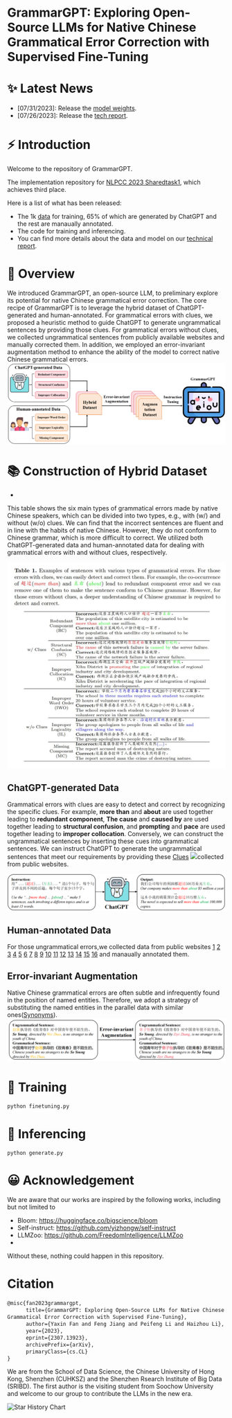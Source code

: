 # GrammarGPT: Exploring Open-Source LLMs for Native Chinese Grammatical Error Correction with Supervised Fine-Tuning

# ✨ Latest News
- [07/31/2023]: Release the [model weights](https://huggingface.co/FreedomIntelligence/GrammarGPT).
- [07/26/2023]: Release the [tech report](https://arxiv.org/abs/2307.13923).


# ⚡ Introduction

Welcome to the repository of GrammarGPT.

The implementation repository for [NLPCC 2023 Sharedtask1](http://tcci.ccf.org.cn/conference/2023/taskdata.php), which achieves third place. 

Here is a list of what has been released:
* The 1k [data](./pseudo_data/instruction.json) for training, 65% of which are generated by ChatGPT and the rest are manaually annotated.
* The code for training and inferencing.
* You can find more details about the data and model on our [technical report](https://arxiv.org/abs/2307.13923).

# 💭 Overview
We introduced GrammarGPT, an open-source LLM, to preliminary explore its potential for native Chinese grammatical error correction. The core recipe of GrammarGPT is to leverage the hybrid dataset of ChatGPT-generated and human-annotated. For grammatical errors with clues, we proposed a heuristic method to guide ChatGPT to generate ungrammatical sentences by providing those clues. For grammatical errors without clues, we collected ungrammatical sentences from publicly available websites and manually corrected them. In addition, we employed an error-invariant augmentation method to enhance the ability of the model to correct native Chinese grammatical errors.
![](./assets/GrammarGPT.png)

# 📚 Construction of Hybrid Dataset
-
This table shows the six main types of grammatical errors made by native Chinese speakers, which can be divided into two types, e.g., with (w/) and without (w/o) clues. We can find that the incorrect sentences are fluent and in line with the habits of native Chinese. However, they do not conform to Chinese grammar, which is more difficult to correct. We utilized both ChatGPT-generated data and human-annotated data for dealing with grammatical errors with and without clues, respectively. 

![](./assets/ErrorTypes.jpg)

## ChatGPT-generated Data
Grammatical errors with clues are easy to detect and correct by recognizing the specific clues. For example, **more than** and **about** are used together leading to **redundant component**, **The cause** and **caused by** are used together leading to **structural confusion**, and **prompting** and **pace** are used together leading to **improper collocation**. Conversely, we can construct the ungrammatical sentences by inserting these cues into grammatical sentences. We can instruct ChatGPT to generate the ungrammatical sentences that meet our requirements by providing these [Clues](https://wenku.baidu.com/view/1ce351635727a5e9846a610e?aggId=e4e228d30166f5335a8102d276a20029bc646366&fr=catalogMain_text_ernie_recall_v1%3Awk_recommend_main_graph&_wkts_=1686039387317&bdQuery=%E5%86%97%E4%BD%99%E7%97%85%E5%8F%A5%E7%BB%83%E4%B9%A0)
![](ChatGPT.png)collected from public websites. 

![](./assets/ChatGPT-Generated.png)
## Human-annotated Data
For those ungrammatical errors,we collected data from public websites [1](https://wenku.baidu.com/view/1ce351635727a5e9846a610e?aggId=e4e228d30166f5335a8102d276a20029bc646366&fr=catalogMain_text_ernie_recall_v1%3Awk_recommend_main_graph&_wkts_=1686039387317&bdQuery=%E5%86%97%E4%BD%99%E7%97%85%E5%8F%A5%E7%BB%83%E4%B9%A0) [2](https://baijiahao.baidu.com/s?id=1675817725570818147&wfr=spider&for=pc) [3](https://easylearn.baidu.com/edu-page/tiangong/exercisedetail?id=174470eef8c75fbfc77db25d&from=search-duoti_pc-xiti_Detail_pc) [4](http://bj.xdf.cn/zhongkao/chuer/zhidao/134300.html) [5](http://bj.xdf.cn/zhongkao/chuer/zhidao/134299.html) [6](https://www.yueyeche.com.cn/zhjx/202207/19911.html) [7](https://mp.weixin.qq.com/s?__biz=MzI0NzE5NDI2MA==&mid=2652204429&idx=2&sn=6db3a396e1f1da2a56185917e8459d71&chksm=f2527a76c525f3600808e041222a6a78a49817314ad69603ab48129d31492a60b6920c8ac736&scene=27) [8](https://mp.weixin.qq.com/s?__biz=MzUzMDQ2MTM4OQ==&mid=2247557713&idx=4&sn=50caf0d739fd625a277e0d88fd97e1e8&chksm=fa52c5f3cd254ce57609af3da2a21e6fd0c7cdbb45d6a41cb3168c0e7e57b23b825508433d6e&scene=27) [9](https://wenku.baidu.com/view/5c9798cd961ea76e58fafab069dc5022aaea46f2.html?fr=aladdin664466&ind=3&_wkts_=1686039743632&bdQuery=%E5%8F%A5%E5%BC%8F%E6%9D%82%E7%B3%85) [10](https://zhuanlan.zhihu.com/p/479275444) [11](https://www.zszzs.com/wendang/qitafanwen/54091.html) [12](https://mp.weixin.qq.com/s?__biz=MzU4NTc3MzkwMw==&mid=2247500319&idx=3&sn=6ba362341e8f5543a8bb815e3a1657bd&chksm=fd87e43fcaf06d29a7486e45fa98215710987154fe9fcd58df33a4abf676699be2d44c293646&scene=27) [13](https://baijiahao.baidu.com/s?id=1742587369710610978&wfr=spider&for=pc) [14](https://mp.weixin.qq.com/s/DQnlXE_bKrSmTUVqTesqIg) [15](https://baijiahao.baidu.com/s?id=1617092703098480309&wfr=spider&for=pc) [16](https://www.renrendoc.com/paper/208183328.html) and manaually annotated them.

## Error-invariant Augmentation
Native Chinese grammatical errors are often subtle and infrequently found in the position of named entities. Therefore, we adopt a strategy of substituting the named entities in the parallel data with similar ones([Synonyms](https://github.com/chatopera/Synonyms)).
![](./assets/Augmentation.png)

# 🚀 Training
```
python finetuning.py
```
# 🧐 Inferencing
```
python generate.py
```

# 😀 Acknowledgement

We are aware that our works are inspired by the following works, including but not limited to

- Bloom: https://huggingface.co/bigscience/bloom
- Self-instruct: https://github.com/yizhongw/self-instruct
- LLMZoo: https://github.com/FreedomIntelligence/LLMZoo
- 
Without these, nothing could happen in this repository.


# Citation
```
@misc{fan2023grammargpt,
      title={GrammarGPT: Exploring Open-Source LLMs for Native Chinese Grammatical Error Correction with Supervised Fine-Tuning}, 
      author={Yaxin Fan and Feng Jiang and Peifeng Li and Haizhou Li},
      year={2023},
      eprint={2307.13923},
      archivePrefix={arXiv},
      primaryClass={cs.CL}
}
```
We are from the School of Data Science, the Chinese University of Hong Kong, Shenzhen (CUHKSZ) and the Shenzhen Rsearch Institute of Big Data (SRIBD).
The first author is the visiting student from Soochow University and welcome to our group to contribute the LLMs in the new era.

<picture>
  <source media="(prefers-color-scheme: dark)" srcset="https://api.star-history.com/svg?repos=FreedomIntelligence/GrammarGPT&type=Date&theme=dark" />
  <source media="(prefers-color-scheme: light)" srcset="https://api.star-history.com/svg?repos=FreedomIntelligence/GrammarGPT&type=Date" />
  <img alt="Star History Chart" src="https://api.star-history.com/svg?repos=FreedomIntelligence/GrammarGPT&type=Date" />
</picture>